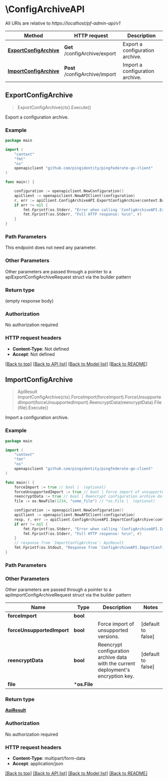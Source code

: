 # \ConfigArchiveAPI

All URIs are relative to *https://localhost/pf-admin-api/v1*

Method | HTTP request | Description
------------- | ------------- | -------------
[**ExportConfigArchive**](ConfigArchiveAPI.md#ExportConfigArchive) | **Get** /configArchive/export | Export a configuration archive.
[**ImportConfigArchive**](ConfigArchiveAPI.md#ImportConfigArchive) | **Post** /configArchive/import | Import a configuration archive.



## ExportConfigArchive

> ExportConfigArchive(ctx).Execute()

Export a configuration archive.

### Example

```go
package main

import (
    "context"
    "fmt"
    "os"
    openapiclient "github.com/pingidentity/pingfederate-go-client"
)

func main() {

    configuration := openapiclient.NewConfiguration()
    apiClient := openapiclient.NewAPIClient(configuration)
    r, err := apiClient.ConfigArchiveAPI.ExportConfigArchive(context.Background()).Execute()
    if err != nil {
        fmt.Fprintf(os.Stderr, "Error when calling `ConfigArchiveAPI.ExportConfigArchive``: %v\n", err)
        fmt.Fprintf(os.Stderr, "Full HTTP response: %v\n", r)
    }
}
```

### Path Parameters

This endpoint does not need any parameter.

### Other Parameters

Other parameters are passed through a pointer to a apiExportConfigArchiveRequest struct via the builder pattern


### Return type

 (empty response body)

### Authorization

No authorization required

### HTTP request headers

- **Content-Type**: Not defined
- **Accept**: Not defined

[[Back to top]](#) [[Back to API list]](../README.md#documentation-for-api-endpoints)
[[Back to Model list]](../README.md#documentation-for-models)
[[Back to README]](../README.md)


## ImportConfigArchive

> ApiResult ImportConfigArchive(ctx).ForceImport(forceImport).ForceUnsupportedImport(forceUnsupportedImport).ReencryptData(reencryptData).File(file).Execute()

Import a configuration archive.



### Example

```go
package main

import (
    "context"
    "fmt"
    "os"
    openapiclient "github.com/pingidentity/pingfederate-go-client"
)

func main() {
    forceImport := true // bool |  (optional)
    forceUnsupportedImport := true // bool | Force import of unsupported versions. (optional) (default to false)
    reencryptData := true // bool | Reencrypt configuration archive data with the current deployment's encryption key. (optional) (default to false)
    file := os.NewFile(1234, "some_file") // *os.File |  (optional)

    configuration := openapiclient.NewConfiguration()
    apiClient := openapiclient.NewAPIClient(configuration)
    resp, r, err := apiClient.ConfigArchiveAPI.ImportConfigArchive(context.Background()).ForceImport(forceImport).ForceUnsupportedImport(forceUnsupportedImport).ReencryptData(reencryptData).File(file).Execute()
    if err != nil {
        fmt.Fprintf(os.Stderr, "Error when calling `ConfigArchiveAPI.ImportConfigArchive``: %v\n", err)
        fmt.Fprintf(os.Stderr, "Full HTTP response: %v\n", r)
    }
    // response from `ImportConfigArchive`: ApiResult
    fmt.Fprintf(os.Stdout, "Response from `ConfigArchiveAPI.ImportConfigArchive`: %v\n", resp)
}
```

### Path Parameters



### Other Parameters

Other parameters are passed through a pointer to a apiImportConfigArchiveRequest struct via the builder pattern


Name | Type | Description  | Notes
------------- | ------------- | ------------- | -------------
 **forceImport** | **bool** |  | 
 **forceUnsupportedImport** | **bool** | Force import of unsupported versions. | [default to false]
 **reencryptData** | **bool** | Reencrypt configuration archive data with the current deployment&#39;s encryption key. | [default to false]
 **file** | ***os.File** |  | 

### Return type

[**ApiResult**](ApiResult.md)

### Authorization

No authorization required

### HTTP request headers

- **Content-Type**: multipart/form-data
- **Accept**: application/json

[[Back to top]](#) [[Back to API list]](../README.md#documentation-for-api-endpoints)
[[Back to Model list]](../README.md#documentation-for-models)
[[Back to README]](../README.md)

